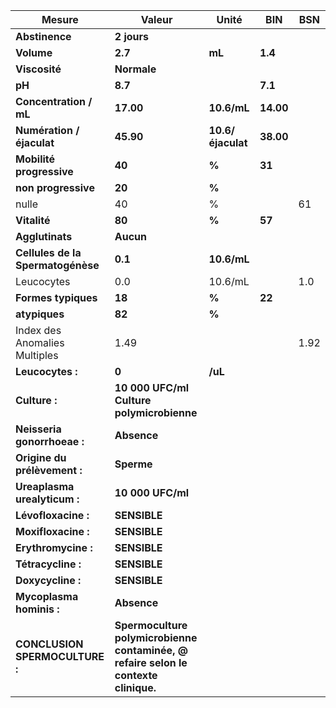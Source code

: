 |              Mesure             |                                       Valeur                                      |      Unité      |   BIN   | BSN|
|---------------------------------|-----------------------------------------------------------------------------------|-----------------|---------|----|
|          **Abstinence**         |                                    **2 jours**                                    |                 |         |    |
|            **Volume**           |                                      **2.7**                                      |      **mL**     | **1.4** |    |
|          **Viscosité**          |                                    **Normale**                                    |                 |         |    |
|              **pH**             |                                      **8.7**                                      |                 | **7.1** |    |
|      **Concentration / mL**     |                                     **17.00**                                     |   **10.6/mL**   |**14.00**|    |
|    **Numération / éjaculat**    |                                     **45.90**                                     |**10.6/éjaculat**|**38.00**|    |
|     **Mobilité progressive**    |                                       **40**                                      |      **%**      |  **31** |    |
|       **non progressive**       |                                       **20**                                      |      **%**      |         |    |
|              nulle              |                                         40                                        |        %        |         | 61 |
|           **Vitalité**          |                                       **80**                                      |      **%**      |  **57** |    |
|         **Agglutinats**         |                                     **Aucun**                                     |                 |         |    |
|**Cellules de la Spermatogénèse**|                                      **0.1**                                      |   **10.6/mL**   |         |    |
|            Leucocytes           |                                        0.0                                        |     10.6/mL     |         | 1.0|
|       **Formes typiques**       |                                       **18**                                      |      **%**      |  **22** |    |
|          **atypiques**          |                                       **82**                                      |      **%**      |         |    |
|  Index des Anomalies Multiples  |                                        1.49                                       |                 |         |1.92|
|         **Leucocytes :**        |                                       **0**                                       |     **/uL**     |         |    |
|          **Culture :**          |                     **10 000 UFC/ml Culture polymicrobienne**                     |                 |         |    |
|   **Neisseria gonorrhoeae :**   |                                    **Absence**                                    |                 |         |    |
|   **Origine du prélèvement :**  |                                     **Sperme**                                    |                 |         |    |
|   **Ureaplasma urealyticum :**  |                                 **10 000 UFC/ml**                                 |                 |         |    |
|       **Lévofloxacine :**       |                                    **SENSIBLE**                                   |                 |         |    |
|       **Moxifloxacine :**       |                                    **SENSIBLE**                                   |                 |         |    |
|       **Erythromycine :**       |                                    **SENSIBLE**                                   |                 |         |    |
|        **Tétracycline :**       |                                    **SENSIBLE**                                   |                 |         |    |
|        **Doxycycline :**        |                                    **SENSIBLE**                                   |                 |         |    |
|     **Mycoplasma hominis :**    |                                    **Absence**                                    |                 |         |    |
|  **CONCLUSION SPERMOCULTURE :** |**Spermoculture polymicrobienne contaminée, @ refaire selon le contexte clinique.**|                 |         |    |